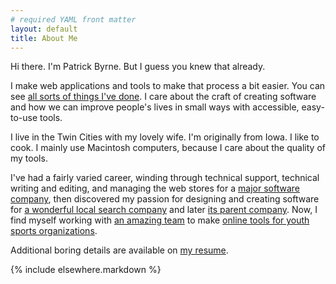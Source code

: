 ```yaml
---
# required YAML front matter
layout: default
title: About Me
---
```


Hi there. I'm Patrick Byrne. But I guess you knew that already.

I make web applications and tools to make that process a bit easier. You can
see [all sorts of things I've done](/projects/). I care about the
craft of creating software and how we can improve people's lives in small ways
with accessible, easy-to-use tools.

I live in the Twin Cities with my lovely wife. I'm originally from Iowa.  I
like to cook. I mainly use Macintosh computers, because I care about the
quality of my tools.

I've had a fairly varied career, winding through technical support, technical
writing and editing, and managing the web stores for a [major software
company](http://learningcompany.com/), then discovered my passion for designing
and creating software for [a wonderful local search
company](http://planetdiscover.com/) and later [its parent
company](http://gannett.com/). Now, I find myself working with [an amazing
team](http://tstmedia.com/) to make [online tools for youth sports
organizations](http://ngin.com/).

Additional boring details are available on [my resume](/assets/files/resume.pdf).

{% include elsewhere.markdown %}
